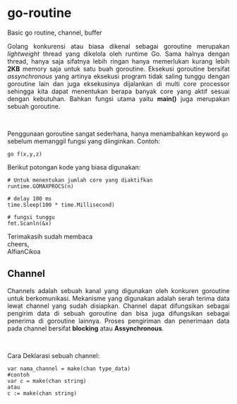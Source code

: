 # go-routine
Basic go routine, channel, buffer

<p align=justify>Golang konkurensi atau biasa dikenal sebagai goroutine merupakan <i>lightweight</i> thread yang dikelola oleh runtime Go. Sama halnya dengan thread, hanya saja sifatnya
lebih ringan hanya memerlukan kurang lebih <b>2KB</b> memory saja untuk satu buah goroutine. Eksekusi goroutine bersifat <i>assynchronous</i> yang artinya eksekusi program
tidak saling tunggu dengan goroutine lain dan juga eksekusinya dijalankan di multi core processor sehingga kita dapat menentukan berapa banyak core yang aktif sesuai dengan kebutuhan. Bahkan fungsi utama yaitu <b>main()</b> juga merupakan sebuah goroutine.</p><br>

Penggunaan goroutine sangat sederhana, hanya menambahkan keyword ```go``` sebelum memanggil fungsi yang diinginkan. Contoh:
```
go f(x,y,z)
```
Berikut potongan kode yang biasa digunakan:
```
# Untuk menentukan jumlah core yang diaktifkan
runtime.GOMAXPROCS(n)

# delay 100 ms
time.Sleep(100 * time.Millisecond)

# fungsi tunggu
fmt.Scanln(&x)
```

Terimakasih sudah membaca<br>
cheers,<br>
AlfianCikoa

## Channel
<p align=justify>Channels adalah sebuah kanal yang digunakan oleh konkuren goroutine untuk berkomunikasi. Mekanisme yang digunakan adalah serah terima data lewat channel yang sudah disiapkan. Channel dapat difungsikan sebagai pengirim data di sebuah goroutine dan bisa juga difungsikan sebagai penerima di goroutine lainnya. Proses pengiriman dan penerimaan data pada channel bersifat <b>blocking</b> atau <b>Assynchronous</b>.</p><br>

Cara Deklarasi sebuah channel:
```
var nama_channel = make(chan type_data)
#contoh
var c = make(chan string)
atau
c := make(chan string)
```
